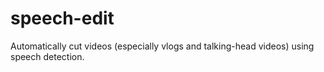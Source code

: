 # speech-edit
Automatically cut videos (especially vlogs and talking-head videos) using speech detection.
